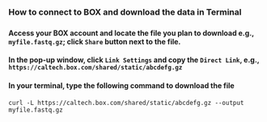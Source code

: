### How to connect to BOX and download the data in Terminal
###
#### Access your BOX account and locate the file you plan to download e.g., `myfile.fastq.gz`; click `Share` button next to the file.
#### In the pop-up window, click `Link Settings` and copy the `Direct Link`, e.g., `https://caltech.box.com/shared/static/abcdefg.gz`
#### In your terminal, type the following command to download the file 
`curl -L https://caltech.box.com/shared/static/abcdefg.gz --output myfile.fastq.gz`
